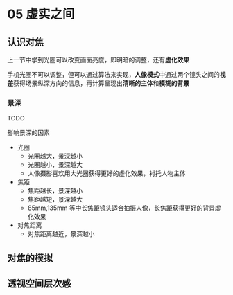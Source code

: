 # 05 虚实之间

## 认识对焦

上一节中学到光圈可以改变画面亮度，即明暗的调整，还有**虚化效果**

手机光圈不可以调整，但可以通过算法来实现，**人像模式**中通过两个镜头之间的**视差**获得场景纵深方向的信息，再计算呈现出**清晰的主体**和**模糊的背景**

### 景深

TODO

影响景深的因素

- 光圈
  - 光圈越大，景深越小
  - 光圈越小，景深越大
  - 人像摄影喜欢用大光圈获得更好的虚化效果，衬托人物主体
- 焦距
  - 焦距越长，景深越小
  - 焦距越短，景深越大
  - 85mm,135mm 等中长焦距镜头适合拍摄人像，长焦距获得更好的背景虚化效果
- 对焦距离
  - 对焦距离越近，景深越小

## 对焦的模拟

## 透视空间层次感
